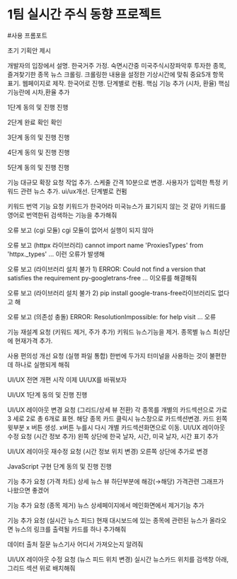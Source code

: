 # 1팀 실시간 주식 동향 프로젝트

#사용 프롬포트


초기 기획안 제시

개발자의 입장에서 설명.
한국거주 가정.
숙면시간중 미국주식시장파악후 투자한 종목, 즐겨찾기한 종목 뉴스 크롤링.
크롤링한 내용을 설정한 기상시간에 맞춰 중요5개 항목 표기.
웹페이지로 제작.
한국어로 진행.
단계별로 컨펌.
핵심 기능 추가 (시차, 환율)
핵심기능란에 시차,환율 추가

1단계 동의 및 진행
진행

2단계 완료 확인
확인

3단계 동의 및 진행
진행

4단계 동의 및 진행
진행

5단계 동의 및 진행
진행

기능 대규모 확장 요청
작업 추가.
스케줄 간격 10분으로 변경.
사용자가 입력한 특정 키워드 관련 뉴스 추가.
ui/ux개선.
단계별로 컨펌

키워드 번역 기능 요청
키워드가 한국어라 미국뉴스가 표기되지 않는 것 같아 키워드를 영어로 번역한뒤 검색하는 기능을 추가해줘

오류 보고 (cgi 모듈)
cgi 모듈이 없어서 실행이 되지 않아

오류 보고 (httpx 라이브러리)
cannot import name 'ProxiesTypes' from 'httpx._types' ... 이런 오류가 발생해

오류 보고 (라이브러리 설치 불가 1)
ERROR: Could not find a version that satisfies the requirement py-googletrans-free ... 이오류를 해결해줘

오류 보고 (라이브러리 설치 불가 2)
pip install google-trans-free라이브러리도 없다고 해

오류 보고 (의존성 충돌)
ERROR: ResolutionImpossible: for help visit ... 오류

기능 재설계 요청 (키워드 제거, 주가 추가)
키워드 뉴스기능을 제거.
종목별 뉴스 최상단에 현재가격 추가.

사용 편의성 개선 요청 (실행 파일 통합)
한번에 두가지 터미널을 사용하는 것이 불편한데 하나로 실행되게 해줘

UI/UX 전면 개편 시작
이제 UI/UX를 바꿔보자

UI/UX 1단계 동의 및 진행
진행

UI/UX 레이아웃 변경 요청 (그리드/상세 뷰 전환)
각 종목를 개별의 카드섹션으로 가로3 세로 2로 총 6개로 표현.
해당 종목 카드 클릭시 뉴스창으로 카드섹션변경.
카드 왼쪽 윗부분 x 버튼 생성.
x버튼 누를시 다시 개별 카드섹션화면으로 이동.
UI/UX 레이아웃 수정 요청 (시간 정보 추가)
왼쪽 상단에 한국 날자, 시간, 미국 날자, 시간 표기 추가

UI/UX 레이아웃 재수정 요청 (시간 정보 위치 변경)
오른쪽 상단에 추가로 변경

JavaScript 구현 단계 동의 및 진행
진행

기능 추가 요청 (가격 차트)
상세 뉴스 뷰 하단부분에 해강(→해당) 가격관련 그래프가 나왔으면 좋겠어

기능 추가 요청 (종목 제거)
뉴스 상세페이지에서 메인화면에서 제거기능 추가

기능 추가 요청 (실시간 뉴스 피드)
현재 대시보드에 있는 종목에 관련된 뉴스가 올라오면 뉴스의 링크를 출력될 카드를 하나 추가해줘

데이터 출처 질문
뉴스기사 어디서 가져오는지 알려줘

UI/UX 레이아웃 수정 요청 (뉴스 피드 위치 변경)
실시간 뉴스카드 위치를 검색창 아래, 그리드 섹션 위로 배치해줘
